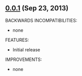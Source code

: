 ## [0.0.1](https://github.com/dergachev/vagrant-vbox-snapshot/compare/v0.0.0...v0.0.1) (Sep 23, 2013)

BACKWARDS INCOMPATIBILITIES:

  - none

FEATURES:

  - Initial release

IMPROVEMENTS:

  - none
